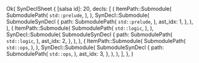 Ok(
    SynDeclSheet {
        [salsa id]: 20,
        decls: [
            (
                ItemPath::Submodule(
                    SubmodulePath(
                        `std::prelude`,
                    ),
                ),
                SynDecl::Submodule(
                    SubmoduleSynDecl {
                        path: SubmodulePath(
                            `std::prelude`,
                        ),
                        ast_idx: 1,
                    },
                ),
            ),
            (
                ItemPath::Submodule(
                    SubmodulePath(
                        `std::logic`,
                    ),
                ),
                SynDecl::Submodule(
                    SubmoduleSynDecl {
                        path: SubmodulePath(
                            `std::logic`,
                        ),
                        ast_idx: 2,
                    },
                ),
            ),
            (
                ItemPath::Submodule(
                    SubmodulePath(
                        `std::ops`,
                    ),
                ),
                SynDecl::Submodule(
                    SubmoduleSynDecl {
                        path: SubmodulePath(
                            `std::ops`,
                        ),
                        ast_idx: 3,
                    },
                ),
            ),
        ],
    },
)